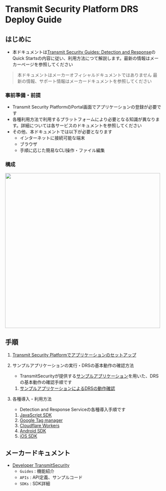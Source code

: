 # Transmit Security Platform DRS Deploy Guide

## はじめに
- 本ドキュメントは[Transmit Security Guides: Detection and Response](https://developer.transmitsecurity.com/guides/risk/overview/)のQuick Startsの内容に従い、利用方法につて解説します。最新の情報はメーカーページを参照してください

> 本ドキュメントはメーカーオフィシャルドキュメントではありません
> 最新の情報、サポート情報はメーカードキュメントを参照してください

### 事前準備・前提

- Transmit Security PlatformのPortal画面でアプリケーションの登録が必要です
- 各種利用方法で利用するプラットフォームにより必要となる知識が異なります。詳細については各サービスのドキュメントを参照してください
- その他、本ドキュメントでは以下が必要となります
  - インターネットに接続可能な端末
  - ブラウザ
  - 手順に応じた簡易なCLI操作・ファイル編集

### 構成

  <img src="https://developer.transmitsecurity.com/9f9efa72d192d1ea6ef27ad5e2bddf35/how_it_works.png" width="500"/>

## 手順

1. [Transmit Security Platformでアプリケーションのセットアップ](./docs/setup.md)
1. サンプルアプリケーションの実行・DRSの基本動作の確認方法
   - TransmitSecurityが提供する[サンプルアプリケーション](https://github.com/TransmitSecurity/ciam-expressjs-vanilla-samples/tree/main)を用いた、DRSの基本動作の確認手順です
   1. [サンプルアプリケーションによるDRSの動作確認](../vanilla-sample/docs/password-authentication-drs.md)

1. 各種導入・利用方法
   - Detection and Response Serviceの各種導入手順です
   1. [JavaScript SDK](./docs/drs-jssdk.md)
   1. [Google Tag manager](./docs/drs-gtm.md)
   1. [Cloudflare Workers](./docs/drs-cloudflareworker.md)
   1. [Android SDK](./docs/drs-androidsdk.md)
   1. [iOS SDK](./docs/drs-iossdk.md)

## メーカードキュメント
- [Developer TransmitSecurity](https://developer.transmitsecurity.com/)
  - ``Guides`` : 機能紹介
  - ``APIs`` : API定義、サンプルコード
  - ``SDKs`` : SDK詳細

